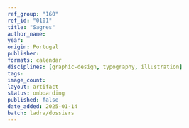 ```yaml
---
ref_group: "160"
ref_id: "0101"
title: "Sagres"
author_name:
year:
origin: Portugal
publisher:
formats: calendar
disciplines: [graphic-design, typography, illustration]
tags:
image_count:
layout: artifact
status: onboarding
published: false
date_added: 2025-01-14
batch: ladra/dossiers
---
```

